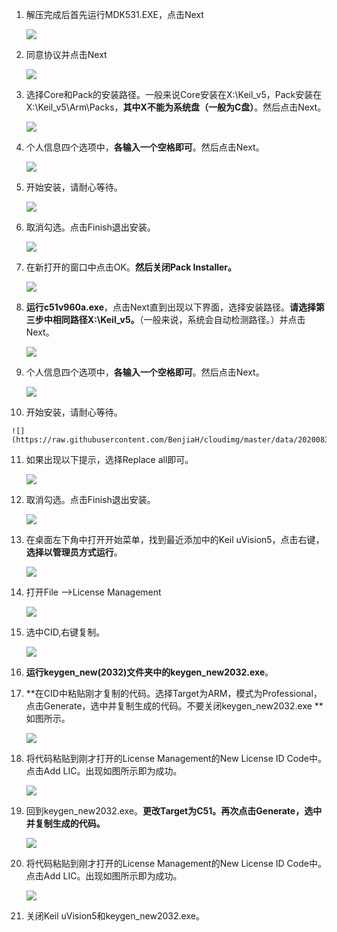  1. 解压完成后首先运行MDK531.EXE，点击Next

    ![](https://raw.githubusercontent.com/BenjiaH/cloudimg/master/data/20200830201505.png)

2. 同意协议并点击Next

    ![](https://raw.githubusercontent.com/BenjiaH/cloudimg/master/data/20200830201624.png)

3. 选择Core和Pack的安装路径。一般来说Core安装在X:\Keil_v5，Pack安装在X:\Keil_v5\Arm\Packs，**其中X不能为系统盘（一般为C盘）**。然后点击Next。

    ![](https://raw.githubusercontent.com/BenjiaH/cloudimg/master/data/20200830202012.png)

4. 个人信息四个选项中，**各输入一个空格即可**。然后点击Next。

    ![](https://raw.githubusercontent.com/BenjiaH/cloudimg/master/data/20200830202320.png)

5. 开始安装，请耐心等待。

    ![](https://raw.githubusercontent.com/BenjiaH/cloudimg/master/data/20200830202419.png)
	
6. 取消勾选。点击Finish退出安装。

    ![](https://raw.githubusercontent.com/BenjiaH/cloudimg/master/data/20200830202608.png)
	
 7. 在新打开的窗口中点击OK。**然后关闭Pack Installer。**

    ![](https://raw.githubusercontent.com/BenjiaH/cloudimg/master/data/20200830203041.png)

 8. **运行c51v960a.exe**，点击Next直到出现以下界面，选择安装路径。**请选择第三步中相同路径X:\Keil_v5。**（一般来说，系统会自动检测路径。）并点击Next。

    ![](https://raw.githubusercontent.com/BenjiaH/cloudimg/master/data/20200830203457.png)

 9. 个人信息四个选项中，**各输入一个空格即可**。然后点击Next。

    ![](https://raw.githubusercontent.com/BenjiaH/cloudimg/master/data/20200830203837.png)

 10. 开始安装，请耐心等待。

    ![](https://raw.githubusercontent.com/BenjiaH/cloudimg/master/data/20200830203818.png)

 11. 如果出现以下提示，选择Replace all即可。

     ![](https://raw.githubusercontent.com/BenjiaH/cloudimg/master/data/20200830204037.png)

 12. 取消勾选。点击Finish退出安装。

     ![](https://raw.githubusercontent.com/BenjiaH/cloudimg/master/data/20200830204226.png)

 13. 在桌面左下角中打开开始菜单，找到最近添加中的Keil uVision5，点击右键，**选择以管理员方式运行**。

     ![](https://raw.githubusercontent.com/BenjiaH/cloudimg/master/data/20200830204507.png)

 14. 打开File -->License Management

     ![](https://raw.githubusercontent.com/BenjiaH/cloudimg/master/data/20200830205146.png)

 15. 选中CID,右键复制。

     ![](https://raw.githubusercontent.com/BenjiaH/cloudimg/master/data/20200830205307.png)

 16. **运行keygen_new(2032)文件夹中的keygen_new2032.exe**。

 17. **在CID中粘贴刚才复制的代码。选择Target为ARM，模式为Professional，点击Generate，选中并复制生成的代码。不要关闭keygen_new2032.exe **如图所示。

     ![](https://raw.githubusercontent.com/BenjiaH/cloudimg/master/data/2020-08-30_19-28.png)

 18. 将代码粘贴到刚才打开的License Management的New License ID Code中。点击Add LIC。出现如图所示即为成功。

     ![](https://raw.githubusercontent.com/BenjiaH/cloudimg/master/data/20200830210054.png)

 19. 回到keygen_new2032.exe。**更改Target为C51。再次点击Generate，选中并复制生成的代码。**

     ![](https://raw.githubusercontent.com/BenjiaH/cloudimg/master/data/20200830210330.png)

 20. 将代码粘贴到刚才打开的License Management的New License ID Code中。点击Add LIC。出现如图所示即为成功。

     ![](https://raw.githubusercontent.com/BenjiaH/cloudimg/master/data/20200830210417.png)

 21. 关闭Keil uVision5和keygen_new2032.exe。

